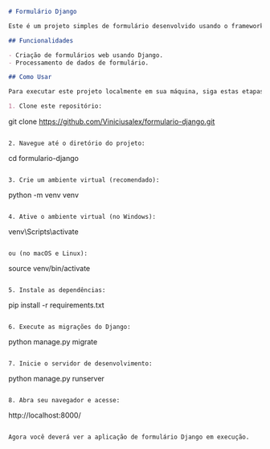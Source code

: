 ```markdown
# Formulário Django

Este é um projeto simples de formulário desenvolvido usando o framework Django. O objetivo deste projeto é demonstrar como criar e processar formulários em uma aplicação web Django.

## Funcionalidades

- Criação de formulários web usando Django.
- Processamento de dados de formulário.

## Como Usar

Para executar este projeto localmente em sua máquina, siga estas etapas:

1. Clone este repositório:

```
git clone https://github.com/Viniciusalex/formulario-django.git
```

2. Navegue até o diretório do projeto:

```
cd formulario-django
```

3. Crie um ambiente virtual (recomendado):

```
python -m venv venv
```

4. Ative o ambiente virtual (no Windows):

```
venv\Scripts\activate
```

ou (no macOS e Linux):

```
source venv/bin/activate
```

5. Instale as dependências:

```
pip install -r requirements.txt
```

6. Execute as migrações do Django:

```
python manage.py migrate
```

7. Inicie o servidor de desenvolvimento:

```
python manage.py runserver
```

8. Abra seu navegador e acesse:

```
http://localhost:8000/
```

Agora você deverá ver a aplicação de formulário Django em execução.

